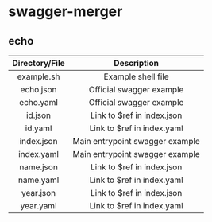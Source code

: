 # swagger-merger

## echo

| Directory/File | Description |
| :---: | :---: |
| example.sh | Example shell file |
| echo.json | Official swagger example |
| echo.yaml | Official swagger example |
| id.json | Link to $ref in index.json |
| id.yaml | Link to $ref in index.yaml |
| index.json | Main entrypoint swagger example |
| index.yaml | Main entrypoint swagger example |
| name.json | Link to $ref in index.json |
| name.yaml | Link to $ref in index.yaml |
| year.json | Link to $ref in index.json |
| year.yaml | Link to $ref in index.yaml |

